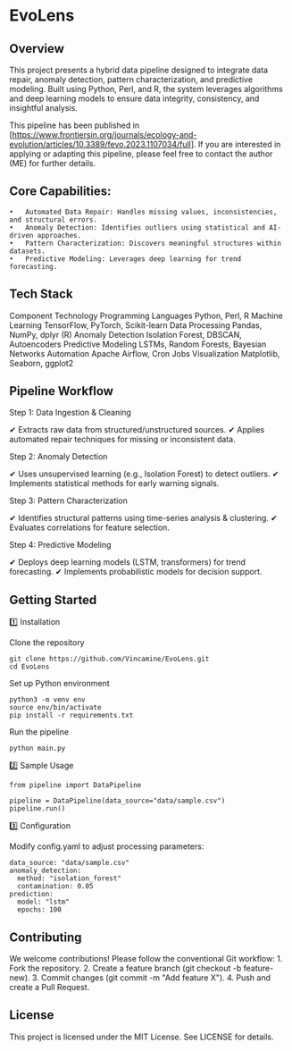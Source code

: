 # EvoLens

## Overview

This project presents a hybrid data pipeline designed to integrate data repair, anomaly detection, pattern characterization, and predictive modeling. Built using Python, Perl, and R, the system leverages algorithms and deep learning models to ensure data integrity, consistency, and insightful analysis.

This pipeline has been published in [https://www.frontiersin.org/journals/ecology-and-evolution/articles/10.3389/fevo.2023.1107034/full]. If you are interested in applying or adapting this pipeline, please feel free to contact the author (ME) for further details.
## Core Capabilities:
	•	Automated Data Repair: Handles missing values, inconsistencies, and structural errors.
	•	Anomaly Detection: Identifies outliers using statistical and AI-driven approaches.
	•	Pattern Characterization: Discovers meaningful structures within datasets.
	•	Predictive Modeling: Leverages deep learning for trend forecasting.


## Tech Stack

Component	Technology
Programming Languages	Python, Perl, R
Machine Learning	TensorFlow, PyTorch, Scikit-learn
Data Processing	Pandas, NumPy, dplyr (R)
Anomaly Detection	Isolation Forest, DBSCAN, Autoencoders
Predictive Modeling	LSTMs, Random Forests, Bayesian Networks
Automation	Apache Airflow, Cron Jobs
Visualization	Matplotlib, Seaborn, ggplot2


## Pipeline Workflow

Step 1: Data Ingestion & Cleaning

✔ Extracts raw data from structured/unstructured sources.
✔ Applies automated repair techniques for missing or inconsistent data.

Step 2: Anomaly Detection

✔ Uses unsupervised learning (e.g., Isolation Forest) to detect outliers.
✔ Implements statistical methods for early warning signals.

Step 3: Pattern Characterization

✔ Identifies structural patterns using time-series analysis & clustering.
✔ Evaluates correlations for feature selection.

Step 4: Predictive Modeling

✔ Deploys deep learning models (LSTM, transformers) for trend forecasting.
✔ Implements probabilistic models for decision support.


## Getting Started

1️⃣ Installation

Clone the repository
```
git clone https://github.com/Vincamine/EvoLens.git
cd EvoLens
```

Set up Python environment
```
python3 -m venv env
source env/bin/activate
pip install -r requirements.txt
```

Run the pipeline
```
python main.py
```

2️⃣ Sample Usage

```
from pipeline import DataPipeline

pipeline = DataPipeline(data_source="data/sample.csv")
pipeline.run()
```

3️⃣ Configuration

Modify config.yaml to adjust processing parameters:
```
data_source: "data/sample.csv"
anomaly_detection:
  method: "isolation_forest"
  contamination: 0.05
prediction:
  model: "lstm"
  epochs: 100
```

## Contributing

We welcome contributions! Please follow the conventional Git workflow:
	1.	Fork the repository.
	2.	Create a feature branch (git checkout -b feature-new).
	3.	Commit changes (git commit -m "Add feature X").
	4.	Push and create a Pull Request.


## License

This project is licensed under the MIT License. See LICENSE for details.
